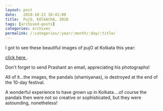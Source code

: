 ```yaml
---
layout: post
date:	2010-10-21 10:41:00
title:  PujO, KOlkAthA, 2010
tags: [archived-posts]
categories: archives
permalink: /:categories/:year/:month/:day/:title/
---
```

I got to see these beautiful images of pujO at Kolkata this year:


<a href="http://picasaweb.google.com/prashant1957/DurgaPuja2010#"> click here </a>.

Don't forget to send Prashant an email, appreciating his photographs!

All of it...the images, the pandals (shamiyanas), is destroyed at the end of the 10-day festival. 

A wonderful experience to have grown up in Kolkata....of course the pandals then were not so creative or sophisticated, but they were astounding, nonetheless!
